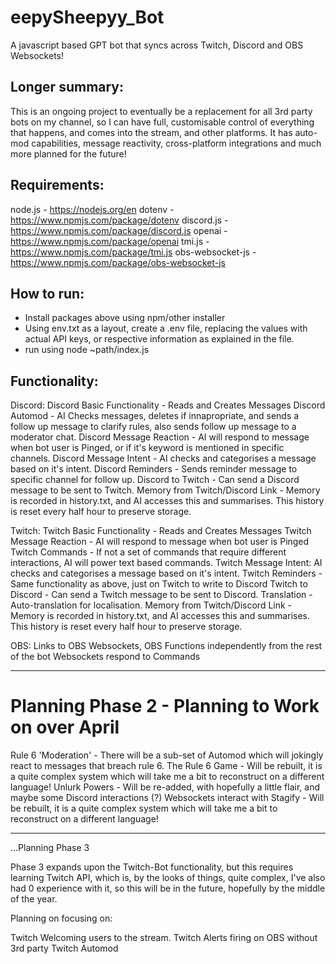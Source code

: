 # eepySheepyy_Bot
A javascript based GPT bot that syncs across Twitch, Discord and OBS Websockets!

## Longer summary:

This is an ongoing project to eventually be a replacement for all 3rd party bots on my channel, so I can have full, customisable control of everything that happens, and comes into the stream, and other platforms. It has auto-mod capabilities, message reactivity, cross-platform integrations and much more planned for the future! 

## Requirements:

node.js - https://nodejs.org/en
dotenv - https://www.npmjs.com/package/dotenv
discord.js - https://www.npmjs.com/package/discord.js
openai - https://www.npmjs.com/package/openai
tmi.js - https://www.npmjs.com/package/tmi.js
obs-websocket-js - https://www.npmjs.com/package/obs-websocket-js

## How to run: 

- Install packages above using npm/other installer
- Using env.txt as a layout, create a .env file, replacing the values with actual API keys, or respective information as explained in the file.
- run using node ~path/index.js

## Functionality: 

Discord:
Discord Basic Functionality - Reads and Creates Messages
Discord Automod - AI Checks messages, deletes if innapropriate, and sends a follow up message to clarify rules, also sends follow up message to a moderator chat.
Discord Message Reaction - AI will respond to message when bot user is Pinged, or if it's keyword is mentioned in specific channels.
Discord Message Intent - AI checks and categorises a message based on it's intent.
Discord Reminders - Sends reminder message to specific channel for follow up.
Discord to Twitch - Can send a Discord message to be sent to Twitch.
Memory from Twitch/Discord Link - Memory is recorded in history.txt, and AI accesses this and summarises. This history is reset every half hour to preserve storage.

Twitch:
Twitch Basic Functionality - Reads and Creates Messages
Twitch Message Reaction - AI will respond to message when bot user is Pinged
Twitch Commands - If not a set of commands that require different interactions, AI will power text based commands.
Twitch Message Intent: AI checks and categorises a message based on it's intent.
Twitch Reminders - Same functionality as above, just on Twitch to write to Discord
Twitch to Discord - Can send a Twitch message to be sent to Discord.
Translation - Auto-translation for localisation.
Memory from Twitch/Discord Link - Memory is recorded in history.txt, and AI accesses this and summarises. This history is reset every half hour to preserve storage.

OBS:
Links to OBS Websockets, OBS Functions independently from the rest of the bot
Websockets respond to Commands 

---------

# Planning Phase 2 - Planning to Work on over April

Rule 6 'Moderation' - There will be a sub-set of Automod which will jokingly react to messages that breach rule 6.
The Rule 6 Game - Will be rebuilt, it is a quite complex system which will take me a bit to reconstruct on a different language!
Unlurk Powers - Will be re-added, with hopefully a little flair, and maybe some Discord interactions (?)
Websockets interact with Stagify - Will be rebuilt, it is a quite complex system which will take me a bit to reconstruct on a different language!

---------

...Planning Phase 3

Phase 3 expands upon the Twitch-Bot functionality, but this requires learning Twitch API, which is, by the looks of things, quite complex, I've also had 0 experience with it, so this will be in the future, hopefully by the middle of the year.

Planning on focusing on:

Twitch Welcoming users to the stream.
Twitch Alerts firing on OBS without 3rd party
Twitch Automod 
